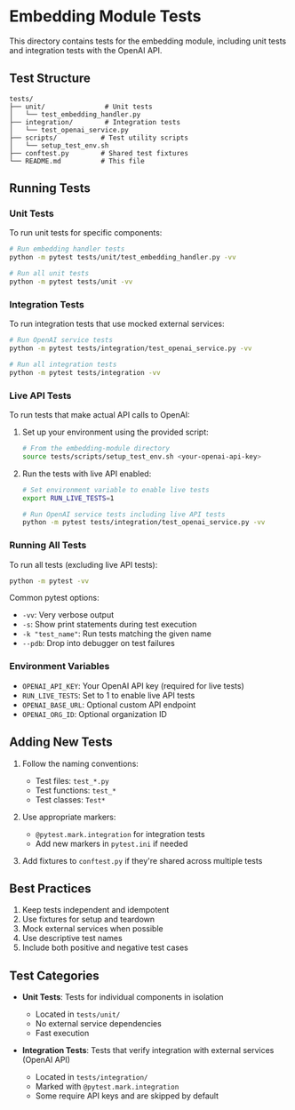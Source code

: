 # Embedding Module Tests

This directory contains tests for the embedding module, including unit tests and integration tests with the OpenAI API.

## Test Structure

```
tests/
├── unit/               # Unit tests
│   └── test_embedding_handler.py
├── integration/        # Integration tests
│   └── test_openai_service.py
├── scripts/           # Test utility scripts
│   └── setup_test_env.sh
├── conftest.py        # Shared test fixtures
└── README.md          # This file
```

## Running Tests

### Unit Tests

To run unit tests for specific components:

```bash
# Run embedding handler tests
python -m pytest tests/unit/test_embedding_handler.py -vv

# Run all unit tests
python -m pytest tests/unit -vv
```

### Integration Tests

To run integration tests that use mocked external services:

```bash
# Run OpenAI service tests
python -m pytest tests/integration/test_openai_service.py -vv

# Run all integration tests
python -m pytest tests/integration -vv
```

### Live API Tests

To run tests that make actual API calls to OpenAI:

1. Set up your environment using the provided script:
   ```bash
   # From the embedding-module directory
   source tests/scripts/setup_test_env.sh <your-openai-api-key>
   ```

2. Run the tests with live API enabled:
   ```bash
   # Set environment variable to enable live tests
   export RUN_LIVE_TESTS=1

   # Run OpenAI service tests including live API tests
   python -m pytest tests/integration/test_openai_service.py -vv
   ```

### Running All Tests

To run all tests (excluding live API tests):

```bash
python -m pytest -vv
```

Common pytest options:
- `-vv`: Very verbose output
- `-s`: Show print statements during test execution
- `-k "test_name"`: Run tests matching the given name
- `--pdb`: Drop into debugger on test failures

### Environment Variables

- `OPENAI_API_KEY`: Your OpenAI API key (required for live tests)
- `RUN_LIVE_TESTS`: Set to 1 to enable live API tests
- `OPENAI_BASE_URL`: Optional custom API endpoint
- `OPENAI_ORG_ID`: Optional organization ID

## Adding New Tests

1. Follow the naming conventions:
   - Test files: `test_*.py`
   - Test functions: `test_*`
   - Test classes: `Test*`

2. Use appropriate markers:
   - `@pytest.mark.integration` for integration tests
   - Add new markers in `pytest.ini` if needed

3. Add fixtures to `conftest.py` if they're shared across multiple tests

## Best Practices

1. Keep tests independent and idempotent
2. Use fixtures for setup and teardown
3. Mock external services when possible
4. Use descriptive test names
5. Include both positive and negative test cases

## Test Categories

- **Unit Tests**: Tests for individual components in isolation
  - Located in `tests/unit/`
  - No external service dependencies
  - Fast execution

- **Integration Tests**: Tests that verify integration with external services (OpenAI API)
  - Located in `tests/integration/`
  - Marked with `@pytest.mark.integration`
  - Some require API keys and are skipped by default 